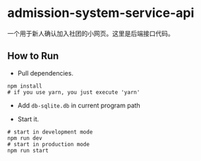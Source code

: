 # admission-system-service-api

一个用于新人确认加入社团的小网页。这里是后端接口代码。

## How to Run

- Pull dependencies.

```shell
npm install
# if you use yarn, you just execute 'yarn'
```

- Add `db-sqlite.db` in current program path

- Start it.

```shell
# start in development mode
npm run dev
# start in production mode
npm run start
```
